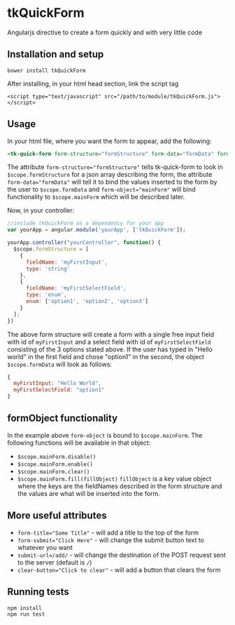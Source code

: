 # tkQuickForm
Angularjs directive to create a form quickly and with very little code

## Installation and setup
`bower install tkQuickForm`

After installing, in your html head section, link the script tag

`<script type="text/javascript" src="/path/to/module/tkQuickForm.js"> </script>`

## Usage
In your html file, where you want the form to appear, add the following:

```html
<tk-quick-form form-structure="formStructure" form-data="formData" form-object="mainForm" ></tk-quick-form>
```

The attribute `form-structure="formStructure"` tells tk-quick-form to look in `$scope.formStructure` for a json array describing the form, the attribute `form-data="formData"` will tell it to bind the values inserted to the form by the user to `$scope.formData` and `form-object="mainForm"` will bind functionality to `$scope.mainForm` which will be described later.

Now, in your controller:

```js
//include tkQuickForm as a dependency for your app
var yourApp = angular.module('yourApp', ['tkQuickForm']);

yourApp.controller("yourController", function() {
  $scope.formStructure = [
    {
      fieldName: 'myFirstInput',
      type: 'string'
    },
    {
      fieldName: 'myFirstSelectField',
      type: 'enum',
      enum: ['option1', 'option2', 'option3']
    }
  ];
})
```

The above form structure will create a form with a single free input field with id of `myFirstInput` and a select field with id of `myFirstSelectField` consisting of the 3 options stated above. If the user has typed in "Hello world" in the first field and chose "option1" in the second, the object `$scope.formData` will look as follows:

```js
{
  myFirstInput: "Hello World",
  myFirstSelectField: "option1"
}
```

## formObject functionality
In the example above `form-object` is bound to `$scope.mainForm`. The following functions will be available in that object:

* `$scope.mainForm.disable()`
* `$scope.mainForm.enable()`
* `$scope.mainForm.clear()`
* `$scope.mainForm.fill(fillObject)`
`fillObject` is a key value object where the keys are the fieldNames described in the form structure and the values are what will be inserted into the form.

## More useful attributes
* `form-title="Some Title"` - will add a title to the top of the form
* `form-submit="Click Here"` - will change the submit button text to whatever you want
* `submit-url=/add/` - will change the destination of the POST request sent to the server (default is `/`)
* `clear-button="Click to clear"` - will add a button that clears the form

## Running tests

```
npm install
npm run test
```

